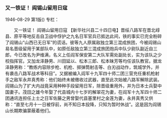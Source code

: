### 又一铁证！  阎锡山留用日寇

1946-08-29
第1版()
专栏：

　　又一铁证！
    阎锡山留用日寇
    【新华社兴县二十四日电】晋绥八路军在晋北崞县、原平等地反击自卫战中俘护之九名日军官兵已抵达此间，铁的事实已完全粉碎了阎锡山“山西已无日军”的谎话。彼等九人原属敌独立第三混成旅团，今被阎锡山易名晋级留用于某部队中，如原任敌独立第三混成旅团炮兵中队少尉队副近自三郎，今已改名为尹维满，名义上任阎军保安第二大队军需处副处长，实为该队之少校指挥官。又加龙泽静男、川田延以、松本三郎、松本昧芳等均任该队教官。据龙泽静男称：“教练内容除步枪、机枪、掷弹筒射击等、白刃战动作，筑城学外，并有袭击八路军战术等科目”。又据被编入阎军十九军四十师二团三营充任重机枪射手之敌军永井真秀称：他们始终未被缴收过武器，直至此次始被八路军解除武装。阎锡山为了扩大内战竟采用种种手段留用日军，除晋级重用外，并为日本士兵娶中国妻子。茂田之雄今年娶了代县城内十七岁的解翠花为妻，在阎军十九军四十师二团通讯连担任上士之日军佐藤之男曾娶代县塞里村之金莲为妻，永井真秀又供称：“直至七月十一日被俘前，尚不知日本投降，只知为暂时休战”。这是因为阎锡山长期欺骗蒙蔽着他们。

